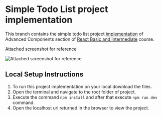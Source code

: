 # Simple Todo List project implementation
This branch contains the simple todo list project [implementation](https://github.com/WebDevSimplified/React-Simplified-Beginner-Projects/tree/main/437-38-user-list/before) of Advanced Components section of [React Basic and Intermediate](https://courses.webdevsimplified.com/view/courses/react-simplified-beginner/1764771-advanced-components) course.

Attached screenshot for reference

![Attached screenshot for reference](https://github.com/Skills-Learnings/React-Basic-and-Intermediate/blob/03-advanced-components-user-list-project/src/assets/Screenshot%202024-04-29%20at%204.12.14%E2%80%AFPM.jpg?raw=true)

## Local Setup Instructions
1. To run this project implementation on your local download the files.
2. Open the terminal and navigate to the root folder of project.
3. Execute the command `npm install` and after that execute `npm run dev` command.
4. Open the localhost url returned in the browser to view the project.
